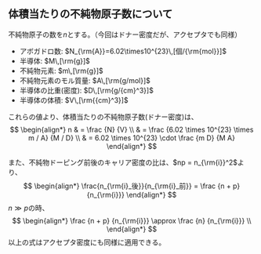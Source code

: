 ## 体積当たりの不純物原子数について
不純物原子の数を$n$とする。（今回はドナー密度だが、アクセプタでも同様）

- アボガドロ数: $N_{\rm{A}}=6.02\times10^{23}\,[個/{\rm{mol}}]$
- 半導体: $M\,[\rm{g}]$
- 不純物元素: $m\,[\rm{g}]$
- 不純物元素のモル質量: $A\,[\rm{g/mol}]$
- 半導体の比重(密度): $D\,[\rm{g/{cm}^3}]$
- 半導体の体積: $V\,[\rm{{cm}^3}]$


これらの値より、体積当たりの不純物原子数(ドナー密度)は、
$$
\begin{align*}
  n & = \frac {N} {V} \\
    & = \frac {6.02 \times 10^{23} \times m / A} {M / D} \\
    & = 6.02 \times 10^{23} \cdot \frac {m D} {M A}
\end{align*}
$$


また、不純物ドーピング前後のキャリア密度の比は、$np = n_{\rm{i}}^2$より、
$$
\begin{align*}
  \frac{n_{\rm{i}_後}}{n_{\rm{i}_前}} = \frac {n + p} {n_{\rm{i}}}
\end{align*}
$$
$n \gg p$の時、
$$
\begin{align*}
  \frac {n + p} {n_{\rm{i}}} \approx \frac {n} {n_{\rm{i}}} \\
\end{align*}
$$
以上の式はアクセプタ密度にも同様に適用できる。